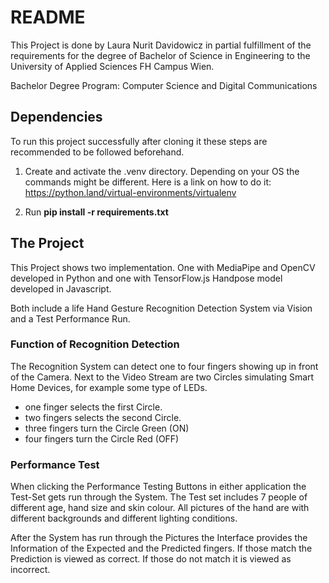 # README
This Project is done by Laura Nurit Davidowicz in partial fulfillment of the requirements for the degree
of Bachelor of Science in Engineering to the University of Applied Sciences FH
Campus Wien. 

Bachelor Degree Program: Computer Science and Digital Communications

## Dependencies

To run this project successfully after cloning it these steps are recommended
to be followed beforehand. 

1. Create and activate the .venv directory. Depending on your OS the commands might be different.
Here is a link on how to do it: https://python.land/virtual-environments/virtualenv

2. Run **pip install -r requirements.txt**

## The Project

This Project shows two implementation. One with MediaPipe and OpenCV developed in Python 
and one with TensorFlow.js Handpose model developed in Javascript. 

Both include a life Hand Gesture Recognition Detection System via Vision and
a Test Performance Run.

### Function of Recognition Detection
The Recognition System can detect one to four fingers showing up in front of the Camera. 
Next to the Video Stream are two Circles simulating Smart Home Devices, for example some type of LEDs. 

* one finger selects the first Circle.
* two fingers selects the second Circle. 
* three fingers turn the Circle Green (ON)
* four fingers turn the Circle Red (OFF)

### Performance Test

When clicking the Performance Testing Buttons in either application the Test-Set gets run
through the System. The Test set includes 7 people of different age, hand size and skin colour.
All pictures of the hand are with different backgrounds and different lighting conditions. 

After the System has run through the Pictures the Interface provides the Information
of the Expected and the Predicted fingers. If those match the Prediction is viewed as correct.
If those do not match it is viewed as incorrect. 


